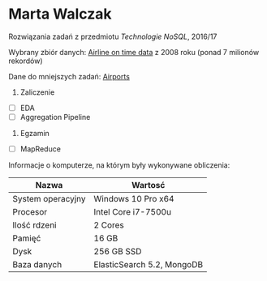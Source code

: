 # Marta Walczak
Rozwiązania zadań z przedmiotu _Technologie NoSQL_, 2016/17

Wybrany zbiór danych: [Airline on time data](http://stat-computing.org/dataexpo/2009/the-data.html) z 2008 roku (ponad 7 milionów rekordów)

Dane do mniejszych zadań: [Airports](http://www.vdstech.com/world-data.aspx)

1. Zaliczenie
 - [ ] EDA
 - [ ] Aggregation Pipeline
1. Egzamin
 - [ ] MapReduce
 
Informacje o komputerze, na którym były wykonywane obliczenia:

| Nazwa                 | Wartosć             |
|-----------------------|---------------------|
| System operacyjny     | Windows 10 Pro x64  |
| Procesor              | Intel Core i7-7500u |
| Ilość rdzeni          | 2 Cores             |
| Pamięć                | 16 GB               |
| Dysk                  | 256 GB SSD          |
| Baza danych           | ElasticSearch 5.2, MongoDB   |
